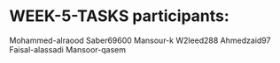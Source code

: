 # WEEK-5-TASKS participants:
Mohammed-alraood
Saber69600
Mansour-k
W2leed288
Ahmedzaid97
Faisal-alassadi
Mansoor-qasem
